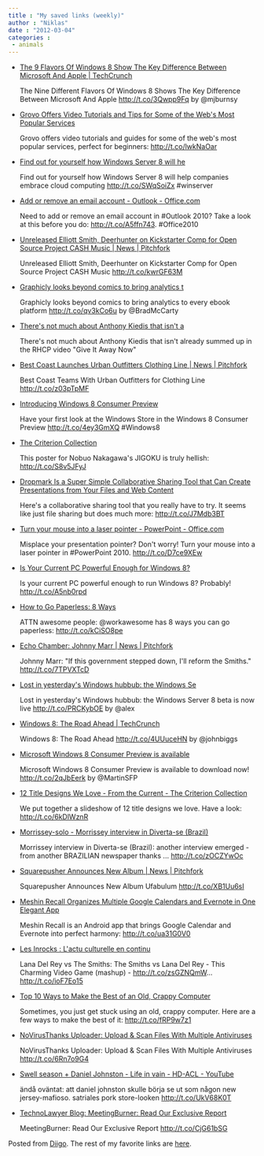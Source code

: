 ```yaml
---
title : "My saved links (weekly)"
author : "Niklas"
date : "2012-03-04"
categories : 
 - animals
---
```


- [The 9 Flavors Of Windows 8 Show The Key Difference Between Microsoft And Apple | TechCrunch](http://techcrunch.com/2012/03/02/the-nine-different-flavors-of-windows-8-shows-the-key-difference-between-microsoft-and-apple)
    
    The Nine Different Flavors Of Windows 8 Shows The Key Difference Between Microsoft And Apple http://t.co/3Qwpp9Fq by @mjburnsy
    
- [Grovo Offers Video Tutorials and Tips for Some of the Web's Most Popular Services](http://lifehacker.com/5889903/grovo-offers-video-tutorials-and-tips-for-some-of-the-webs-most-popular-services)
    
    Grovo offers video tutorials and guides for some of the web's most popular services, perfect for beginners: http://t.co/lwkNaOar
    
- [Find out for yourself how Windows Server 8 will he](http://www.microsoft.com/en-us/server-cloud/windows-server/v8-default.aspx)
    
    Find out for yourself how Windows Server 8 will help companies embrace cloud computing http://t.co/SWqSoiZx #winserver
    
    
- [Add or remove an email account - Outlook - Office.com](http://office.microsoft.com/en-us/outlook-help/add-or-remove-an-email-account-HA010354414.aspx)
    
    Need to add or remove an email account in #Outlook 2010? Take a look at this before you do: http://t.co/A5ffn743. #Office2010
    
    
- [Unreleased Elliott Smith, Deerhunter on Kickstarter Comp for Open Source Project CASH Music | News | Pitchfork](http://www.pitchfork.com/news/45605-unreleased-elliott-smith-deerhunter-on-kickstarter-comp-for-open-source-project-cash-music)
    
    Unreleased Elliott Smith, Deerhunter on Kickstarter Comp for Open Source Project CASH Music http://t.co/kwrGF63M
    
- [Graphicly looks beyond comics to bring analytics t](http://t.co/qv3kCo6u)
    
    Graphicly looks beyond comics to bring analytics to every ebook platform http://t.co/qv3kCo6u by @BradMcCarty
    
- [There's not much about Anthony Kiedis that isn't a](http://www.diigo.com/item/note/yyfb/uprj)
    
    There's not much about Anthony Kiedis that isn't already summed up in the RHCP video "Give It Away Now"
    
- [Best Coast Launches Urban Outfitters Clothing Line | News | Pitchfork](http://www.pitchfork.com/news/45608-best-coast-launches-urban-outfitters-clothing-line)
    
    Best Coast Teams With Urban Outfitters for Clothing Line http://t.co/z03pTpMF
    
- [Introducing Windows 8 Consumer Preview](http://windowsteamblog.com/windows/b/windowsexperience/archive/2012/02/29/introducing-windows-8-consumer-preview.aspx)
    
    Have your first look at the Windows Store in the Windows 8 Consumer Preview http://t.co/4ey3GmXQ #Windows8
    
    
- [The Criterion Collection](http://criterioncollection.tumblr.com/post/18558537772)
    
    This poster for Nobuo Nakagawa's JIGOKU is truly hellish: http://t.co/S8v5JFyJ
    
- [Dropmark Is a Super Simple Collaborative Sharing Tool that Can Create Presentations from Your Files and Web Content](http://lifehacker.com/5889681/dropmark-is-a-super-simple-collaborative-sharing-tool-that-can-create-presentations-from-your-files-and-web-content)
    
    Here's a collaborative sharing tool that you really have to try. It seems like just file sharing but does much more: http://t.co/J7Mdb3BT
    
- [Turn your mouse into a laser pointer - PowerPoint - Office.com](http://office.microsoft.com/en-us/powerpoint-help/turn-your-mouse-into-a-laser-pointer-HA101794344.aspx)
    
    Misplace your presentation pointer? Don't worry! Turn your mouse into a laser pointer in #PowerPoint 2010. http://t.co/D7ce9XEw
    
    
- [Is Your Current PC Powerful Enough for Windows 8?](http://lifehacker.com/5889650/is-your-current-pc-powerful-enough-for-windows-8)
    
    Is your current PC powerful enough to run Windows 8? Probably! http://t.co/A5nb0rpd
    
- [How to Go Paperless: 8 Ways](http://workawesome.com/office-life/paperless)
    
    ATTN awesome people: @workawesome has 8 ways you can go paperless: http://t.co/kCiSO8pe
    
- [Echo Chamber: Johnny Marr | News | Pitchfork](http://www.pitchfork.com/news/45601-echo-chamber-johnny-marr)
    
    Johnny Marr: "If this government stepped down, I'll reform the Smiths." http://t.co/7TPVXTcD
    
- [Lost in yesterday's Windows hubbub: the Windows Se](http://t.co/PRCKybOE)
    
    Lost in yesterday's Windows hubbub: the Windows Server 8 beta is now live http://t.co/PRCKybOE by @alex
    
- [Windows 8: The Road Ahead | TechCrunch](http://techcrunch.com/2012/02/29/windows-8-the-road-ahead)
    
    Windows 8: The Road Ahead http://t.co/4UUuceHN by @johnbiggs
    
- [Microsoft Windows 8 Consumer Preview is available](http://t.co/2qJbEerk)
    
    Microsoft Windows 8 Consumer Preview is available to download now! http://t.co/2qJbEerk by @MartinSFP
    
- [12 Title Designs We Love - From the Current - The Criterion Collection](http://www.criterion.com/current/posts/2161-12-title-designs-we-love)
    
    We put together a slideshow of 12 title designs we love. Have a look: http://t.co/6kDlWznR
    
- [Morrissey-solo - Morrissey interview in Diverta-se (Brazil)](http://www.morrissey-solo.com/content/626-Morrissey-interview-in-Diverta-se-(Brazil))
    
    Morrissey interview in Diverta-se (Brazil): another interview emerged -from another BRAZILIAN newspaper thanks ... http://t.co/zOCZYwOc
    
- [Squarepusher Announces New Album | News | Pitchfork](http://www.pitchfork.com/news/45554-squarepusher-announces-new-album)
    
    Squarepusher Announces New Album Ufabulum http://t.co/XB1Uu6sI
    
- [Meshin Recall Organizes Multiple Google Calendars and Evernote in One Elegant App](http://lifehacker.com/5888883/meshin-recall-organizes-multiple-google-calendars-and-evernote-in-one-elegant-app)
    
    Meshin Recall is an Android app that brings Google Calendar and Evernote into perfect harmony: http://t.co/ua31G0V0
    
- [Les Inrocks : L'actu culturelle en continu](http://www.lesinrocks.com)
    
    Lana Del Rey vs The Smiths: The Smiths vs Lana Del Rey - This Charming Video Game (mashup) - http://t.co/zsGZNQmW... http://t.co/ioF7Eo15
    
- [Top 10 Ways to Make the Best of an Old, Crappy Computer](http://lifehacker.com/5888227/top-10-ways-to-make-the-best-of-an-old-crappy-computer)
    
    Sometimes, you just get stuck using an old, crappy computer. Here are a few ways to make the best of it: http://t.co/fRP9w7z1
    
- [NoVirusThanks Uploader: Upload & Scan Files With Multiple Antiviruses](http://www.addictivetips.com/windows-tips/novirusthanks-uploader-upload-scan-files-with-multiple-antiviruses/?utm_source=feedburner&utm_medium=twitter&utm_campaign=Feed%3A+Addictivetips+%28AddictiveTips%29)
    
    NoVirusThanks Uploader: Upload & Scan Files With Multiple Antiviruses http://t.co/6Rn7o9G4
    
- [Swell season + Daniel Johnston - Life in vain - HD-ACL - YouTube](http://www.youtube.com/watch?v=dMYjCINcH9g&feature=related)
    
    ändå oväntat: att daniel johnston skulle börja se ut som någon new jersey-mafioso. satriales pork store-looken http://t.co/UkV68K0T
    
- [TechnoLawyer Blog: MeetingBurner: Read Our Exclusive Report](http://blog.technolawyer.com/2012/02/meetingburner.html?utm_source=feedburner&utm_medium=feed&utm_campaign=Feed%3A+technolawyer+%28TechnoLawyer+Blog%29)
    
    MeetingBurner: Read Our Exclusive Report http://t.co/CjG61bSG
    

Posted from [Diigo](http://www.diigo.com). The rest of my favorite links are [here](http://www.diigo.com/user/npivic).

